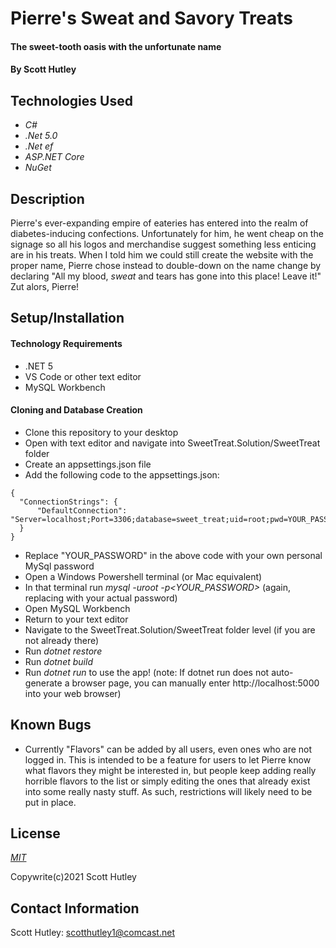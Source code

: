 # Pierre's Sweat and Savory Treats

#### The sweet-tooth oasis with the unfortunate name

#### By Scott Hutley

## Technologies Used

* _C#_
* _.Net 5.0_
* _.Net ef_
* _ASP.NET Core_
* _NuGet_

## Description

Pierre's ever-expanding empire of eateries has entered into the realm of diabetes-inducing confections. Unfortunately for him, he went cheap on the signage so all his logos and merchandise suggest something less enticing are in his treats. When I told him we could still create the website with the proper name, Pierre chose instead to double-down on the name change by declaring "All my blood, _sweat_ and tears has gone into this place! Leave it!" Zut alors, Pierre!

## Setup/Installation

#### Technology Requirements

* .NET 5
* VS Code or other text editor
* MySQL Workbench

#### Cloning and Database Creation

* Clone this repository to your desktop
* Open with text editor and navigate into SweetTreat.Solution/SweetTreat folder
* Create an appsettings.json file
* Add the following code to the appsettings.json:
```
{
  "ConnectionStrings": {
      "DefaultConnection": "Server=localhost;Port=3306;database=sweet_treat;uid=root;pwd=YOUR_PASSWORD;"
  }
}
```
* Replace "YOUR_PASSWORD" in the above code with your own personal MySql password
* Open a Windows Powershell terminal (or Mac equivalent)
* In that terminal run *mysql -uroot -p<YOUR_PASSWORD>* (again, replacing with your actual password)
* Open MySQL Workbench
* Return to your text editor
* Navigate to the SweetTreat.Solution/SweetTreat folder level (if you are not already there)
* Run *dotnet restore*
* Run *dotnet build*
* Run *dotnet run* to use the app!
(note: If dotnet run does not auto-generate a browser page, you can manually enter http://localhost:5000 into your web browser)

## Known Bugs

* Currently "Flavors" can be added by all users, even ones who are not logged in. This is intended to be a feature for users to let Pierre know what flavors they might be interested in, but people keep adding really horrible flavors to the list or simply editing the ones that already exist into some really nasty stuff. As such, restrictions will likely need to be put in place.

## License

_[MIT](https://opensource.org/licenses/MIT)_

Copywrite(c)2021 Scott Hutley

## Contact Information

Scott Hutley: scotthutley1@comcast.net